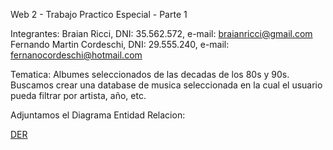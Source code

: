 Web 2 - Trabajo Practico Especial - Parte 1

Integrantes:
Braian Ricci, DNI: 35.562.572, e-mail: braianricci@gmail.com
Fernando Martin Cordeschi, DNI: 29.555.240, e-mail: fernanocordeschi@hotmail.com

Tematica:
Albumes seleccionados de las decadas de los 80s y 90s.
Buscamos crear una database de musica seleccionada en la cual el usuario pueda filtrar por artista, año, etc.

Adjuntamos el Diagrama Entidad Relacion:

[DER](https://raw.githubusercontent.com/koides/web2-tpe/master/DER.png)
